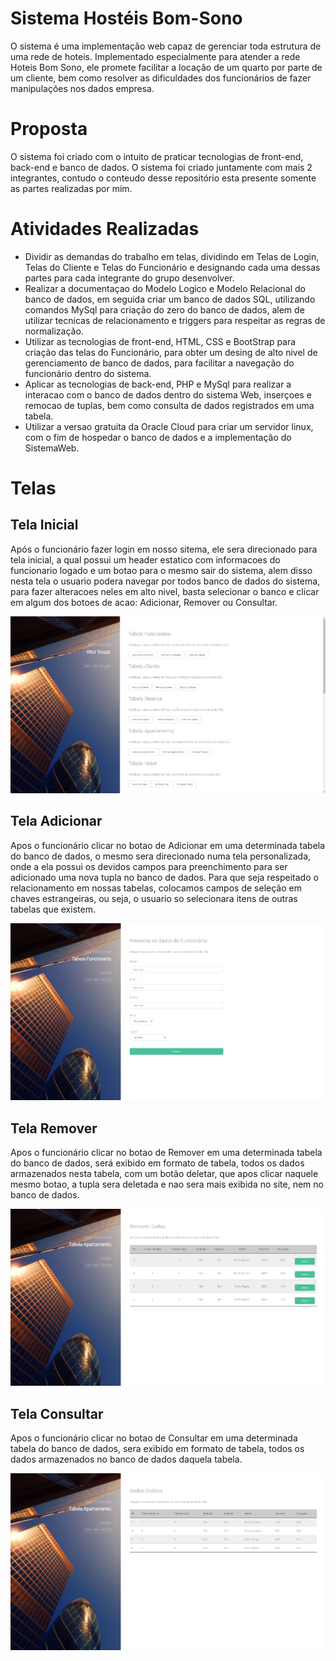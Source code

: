 # Sistema Hostéis Bom-Sono

O sistema é uma implementação web capaz de gerenciar toda estrutura de uma rede de hoteis. Implementado especialmente para atender a rede Hoteis Bom Sono, 
ele promete facilitar a locação de um quarto por parte de um cliente, bem como resolver as dificuldades dos funcionários de fazer manipulações nos dados 
empresa. 

# Proposta

O sistema foi criado com o intuito de praticar tecnologias de front-end, back-end e banco de dados. O sistema foi criado juntamente com mais 2 integrantes,
contudo o conteudo desse repositório esta presente somente as partes realizadas por mim. 

# Atividades Realizadas

* Dividir as demandas do trabalho em telas, dividindo em Telas de Login, Telas do Cliente e Telas do Funcionário e designando cada uma dessas partes para cada integrante do grupo desenvolver.
* Realizar a documentaçao do Modelo Logico e Modelo Relacional do banco de dados, em seguida criar um banco de dados SQL, utilizando comandos MySql para criação do zero do banco de dados, alem de utilizar tecnicas de relacionamento e triggers para respeitar as regras de normalização.
* Utilizar as tecnologias de front-end, HTML, CSS e BootStrap para criação das telas do Funcionário, para obter um desing de alto nivel de gerenciamento de banco de dados, para facilitar a navegação do funcionário dentro do sistema. 
* Aplicar as tecnologias de back-end, PHP e MySql para realizar a interacao com o banco de dados dentro do sistema Web, inserçoes e remocao de tuplas, bem como consulta de dados registrados em uma tabela.
* Utilizar a versao gratuita da Oracle Cloud para criar um servidor linux, com o fim de hospedar o banco de dados e a implementação do SistemaWeb. 

# Telas 

## Tela Inicial

Após o funcionário fazer login em nosso sitema, ele sera direcionado para tela inicial, a qual possui um header estatico com informacoes do funcionario logado e um botao para o mesmo sair do sistema, alem disso nesta tela o usuario podera navegar por todos banco de dados do sistema, para fazer alteracoes neles em alto nivel, basta selecionar o banco e clicar em algum dos botoes de acao: Adicionar, Remover ou Consultar.

![alt text](https://github.com/rafazardo/RepositorioImagens/blob/main/tela_inicial.png)

## Tela Adicionar

Apos o funcionário clicar no botao de Adicionar em uma determinada tabela do banco de dados, o mesmo sera direcionado numa tela personalizada, onde a ela possui os devidos campos para preenchimento para ser adicionado uma nova tupla no banco de dados. Para que seja respeitado o relacionamento em nossas tabelas, colocamos campos de seleção em chaves estrangeiras, ou seja, o usuario so selecionara itens de outras tabelas que existem.

![alt text](https://github.com/rafazardo/RepositorioImagens/blob/main/tela_adicionar.png)

## Tela Remover

Apos o funcionário clicar no botao de Remover em uma determinada tabela do banco de dados, será exibido em formato de tabela, todos os dados armazenados nesta tabela, com um botão deletar, que apos clicar naquele mesmo botao, a tupla sera deletada e nao sera mais exibida no site, nem no banco de dados.  

![alt text](https://github.com/rafazardo/RepositorioImagens/blob/main/tela_remover.png)

## Tela Consultar

Apos o funcionário clicar no botao de Consultar em uma determinada tabela do banco de dados, sera exibido em formato de tabela, todos os dados armazenados no banco de dados daquela tabela.

![alt text](https://github.com/rafazardo/RepositorioImagens/blob/main/tela_consultar.png)
